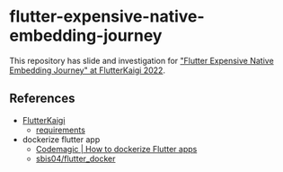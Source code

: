 # flutter-expensive-native-embedding-journey

This repository has slide and investigation for ["Flutter Expensive Native Embedding Journey" at FlutterKaigi 2022](https://fortee.jp/flutterkaigi-2022/proposal/d6a2b41c-e765-4d5f-845d-9290148cd880).

## References

- [FlutterKaigi](https://flutterkaigi.jp/2022/)
  - [requirements](https://fortee.jp/flutterkaigi-2022/speaker/proposal/cfp)
- dockerize flutter app
  - [Codemagic | How to dockerize Flutter apps](https://blog.codemagic.io/how-to-dockerize-flutter-apps/)
  - [sbis04/flutter_docker](https://github.com/sbis04/flutter_docker)
